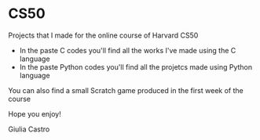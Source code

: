 # CS50
Projects that I made for the online course of Harvard CS50


- In the paste C codes you'll find all the works I've made using the C language
- In the paste Python codes you'll find all the projetcs made using Python language

You can also find a small Scratch game produced in the first week of the course

Hope you enjoy!

Giulia Castro
